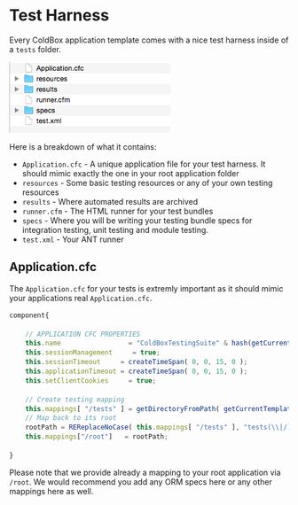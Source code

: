 # Test Harness

Every ColdBox application template comes with a nice test harness inside of a `tests` folder.

![](../../.gitbook/assets/testharness.png)

Here is a breakdown of what it contains:

* `Application.cfc` - A unique application file for your test harness. It should mimic exactly the one in your root application folder
* `resources` - Some basic testing resources or any of your own testing resources
* `results` - Where automated results are archived
* `runner.cfm` - The HTML runner for your test bundles
* `specs` - Where you will be writing your testing bundle specs for integration testing, unit testing and module testing.
* `test.xml` - Your ANT runner

## Application.cfc

The `Application.cfc` for your tests is extremly important as it should mimic your applications real `Application.cfc`.

```javascript
component{

    // APPLICATION CFC PROPERTIES
    this.name                 = "ColdBoxTestingSuite" & hash(getCurrentTemplatePath());
    this.sessionManagement     = true;
    this.sessionTimeout     = createTimeSpan( 0, 0, 15, 0 );
    this.applicationTimeout = createTimeSpan( 0, 0, 15, 0 );
    this.setClientCookies     = true;

    // Create testing mapping
    this.mappings[ "/tests" ] = getDirectoryFromPath( getCurrentTemplatePath() );
    // Map back to its root
    rootPath = REReplaceNoCase( this.mappings[ "/tests" ], "tests(\\|/)", "" );
    this.mappings["/root"]   = rootPath;

}
```

Please note that we provide already a mapping to your root application via `/root`. We would recommend you add any ORM specs here or any other mappings here as well.

